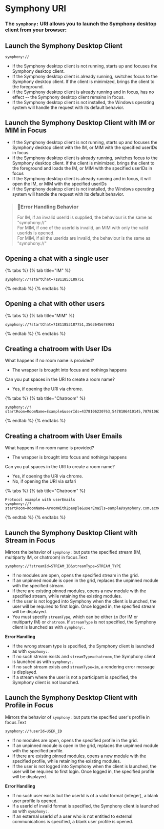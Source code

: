 # Symphony URI

### The `symphony:` URI allows you to launch the Symphony desktop client from your browser:

## Launch the Symphony Desktop Client

```text
symphony://
```

* If the Symphony desktop client is not running, starts up and focuses the Symphony desktop client.
* If the Symphony desktop client is already running, switches focus to the Symphony desktop client. If the client is minimized, brings the client to the foreground.
* If the Symphony desktop client is already running and in focus, has no effect -- the Symphony desktop client remains in focus.
* If the Symphony desktop client is not installed, the Windows operating system will handle the request with its default behavior.

## Launch the Symphony Desktop Client with IM or MIM in Focus

* If the Symphony desktop client is not running, starts up and focuses the Symphony desktop client with the IM, or MIM with the specified userIDs in focus
* If the Symphony desktop client is already running, switches focus to the Symphony desktop client. If the client is minimized, brings the client to the foreground and loads the IM, or MIM with the specified userIDs in focus
* If the Symphony desktop client is already running and in focus, it will open the IM, or MIM with the specified userIDs
* If the Symphony desktop client is not installed, the Windows operating system will handle the request with its default behavior.

> ### 📘Error Handling Behavior
>
> For IM, if an invalid userId is supplied, the behaviour is the same as "symphony://"  
> For MIM, if one of the userId is invalid, an MIM with only the valid userIds is opened.  
> For MIM, if all the userIds are invalid, the behaviour is the same as "symphony://"

## Opening a chat with a single user

{% tabs %}
{% tab title="IM" %}
```text
symphony://?startChat=71811853189751
```
{% endtab %}
{% endtabs %}

## Opening a chat with other users

{% tabs %}
{% tab title="MIM" %}
```text
symphony://?startChat=71811853187751,3563645678951
```
{% endtab %}
{% endtabs %}

## Creating a chatroom with User IDs

What happens if no room name is provided?

* The wrapper is brought into focus and nothings happens

Can you put spaces in the URI to create a room name?

* Yes, if opening the URI via chrome.

{% tabs %}
{% tab title="Chatroom" %}
```text
symphony://?startRoom=RoomName=Example&userIds=4378106230763,5478106410145,7078106304564
```
{% endtab %}
{% endtabs %}

## Creating a chatroom with User Emails

What happens if no room name is provided?

* The wrapper is brought into focus and nothings happens

Can you put spaces in the URI to create a room name?

* Yes, if opening the URI via chrome.
* No, if opening the URI via safari

{% tabs %}
{% tab title="Chatroom" %}
```text
Protocol example with userEmails
symphony://?startRoom=RoomName=AroomWith2people&userEmails=sample@symphony.com,acme@bank.com
```
{% endtab %}
{% endtabs %}

## Launch the Symphony Desktop Client with Stream in Focus

Mirrors the behavior of `symphony:` but puts the specified stream \(IM, multiparty IM, or chatroom\) in focus.Text

```text
symphony://?streamId=STREAM_ID&streamType=STREAM_TYPE
```

* If no modules are open, opens the specified stream in the grid.
* If an unpinned module is open in the grid, replaces the unpinned module with the specified stream.
* If there are existing pinned modules, opens a new module with the specified stream, while retaining the existing modules.
* If the user is not logged into Symphony when the client is launched, the user will be required to first login. Once logged in, the specified stream will be displayed.
* You must specify `streamType`, which can be either `im` \(for IM or multiparty IM\) or `chatroom`. If `streamType` is not specified, the Symphony client is launched as with `symphony:`.

**Error Handling**

* If the wrong stream type is specified, the Symphony client is launched as with `symphony:`.
* If no such stream exists and `streamType=chatroom`, the Symphony client is launched as with `symphony:`.
* If no such stream exists and `streamType=im`, a rendering error message is displayed.
* If a stream where the user is not a participant is specified, the Symphony client is not launched.

## Launch the Symphony Desktop Client with Profile in Focus

Mirrors the behavior of `symphony:` but puts the specified user's profile in focus.Text

```text
symphony://?userId=USER_ID
```

* If no modules are open, opens the specified profile in the grid.
* If an unpinned module is open in the grid, replaces the unpinned module with the specified profile.
* If there are existing pinned modules, opens a new module with the specified profile, while retaining the existing modules.
* If the user is not logged into Symphony when the client is launched, the user will be required to first login. Once logged in, the specified profile will be displayed.

**Error Handling**

* If no such user exists but the userId is of a valid format \(integer\), a blank user profile is opened.
* If a userId of invalid format is specified, the Symphony client is launched as with `symphony:`.
* If an external userId of a user who is not entitled to external communications is specified, a blank user profile is opened.

